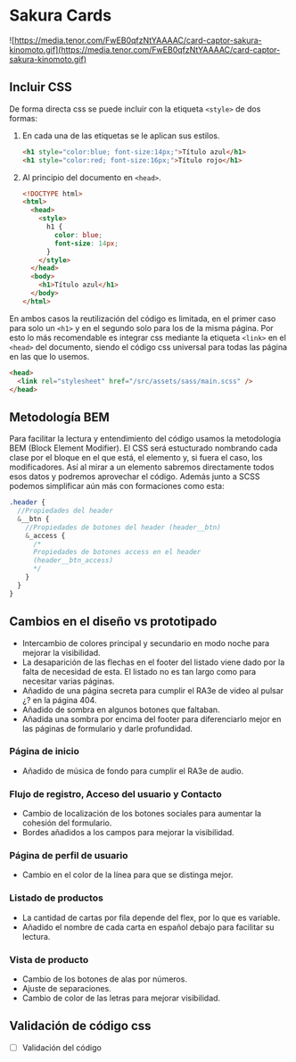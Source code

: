 # Sakura Cards

![https://media.tenor.com/FwEB0qfzNtYAAAAC/card-captor-sakura-kinomoto.gif](https://media.tenor.com/FwEB0qfzNtYAAAAC/card-captor-sakura-kinomoto.gif)

## Incluir CSS

De forma directa css se puede incluir con la etiqueta `<style>` de dos formas:

1. En cada una de las etiquetas se le aplican sus estilos.

   ```html
   <h1 style="color:blue; font-size:14px;">Título azul</h1>
   <h1 style="color:red; font-size:16px;">Título rojo</h1>
   ```

2. Al principio del documento en `<head>`.

   ```html
   <!DOCTYPE html>
   <html>
     <head>
       <style>
         h1 {
           color: blue;
           font-size: 14px;
         }
       </style>
     </head>
     <body>
       <h1>Título azul</h1>
     </body>
   </html>
   ```

En ambos casos la reutilización del código es limitada, en el primer caso para solo un `<h1>` y en el segundo solo para los de la misma página. Por esto lo más recomendable es integrar css mediante la etiqueta `<link>` en el `<head>` del documento, siendo el código css universal para todas las página en las que lo usemos.

```html
<head>
  <link rel="stylesheet" href="/src/assets/sass/main.scss" />
</head>
```

## Metodología BEM

Para facilitar la lectura y entendimiento del código usamos la metodologia BEM (Block Element Modifier). El CSS será estucturado nombrando cada clase por el bloque en el que está, el elemento y, si fuera el caso, los modificadores. Así al mirar a un elemento sabremos directamente todos esos datos y podremos aprovechar el código.
Además junto a SCSS podemos simplificar aún más con formaciones como esta:

```scss
.header {
  //Propiedades del header
  &__btn {
    //Propiedades de botones del header (header__btn)
    &_access {
      /*
      Propiedades de botones access en el header 
      (header__btn_access)
      */
    }
  }
}
```

## Cambios en el diseño vs prototipado

- Intercambio de colores principal y secundario en modo noche para mejorar la visibilidad.
- La desaparición de las flechas en el footer del listado viene dado por la falta de necesidad de esta. El listado no es tan largo como para necesitar varias páginas.
- Añadido de una página secreta para cumplir el RA3e de video al pulsar ¿? en la página 404.
- Añadido de sombra en algunos botones que faltaban.
- Añadida una sombra por encima del footer para diferenciarlo mejor en las páginas de formulario y darle profundidad.

### Página de inicio

- Añadido de música de fondo para cumplir el RA3e de audio.

### Flujo de registro, Acceso del usuario y Contacto

- Cambio de localización de los botones sociales para aumentar la cohesión del formulario.
- Bordes añadidos a los campos para mejorar la visibilidad.

### Página de perfil de usuario

- Cambio en el color de la línea para que se distinga mejor.

### Listado de productos

- La cantidad de cartas por fila depende del flex, por lo que es variable.
- Añadido el nombre de cada carta en español debajo para facilitar su lectura.

### Vista de producto

- Cambio de los botones de alas por números.
- Ajuste de separaciones.
- Cambio de color de las letras para mejorar visibilidad.

## Validación de código css

- [ ] Validación del código
